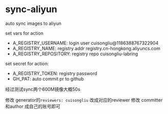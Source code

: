 # sync-aliyun
auto sync images to aliyun

set vars for action 

- A_REGISTRY_USERNAME: login user cuisongliu@1186388767322904
- A_REGISTRY_NAME: registry addr  registry.cn-hongkong.aliyuncs.com
- A_REGISTRY_REPOSITORY: registry repo cuisongliu-labring

set secret for action:

- A_REGISTRY_TOKEN: registry password
- GH_PAT: auto commit pr to github

经过测试sync两个600M镜像大概50s

修改 generator的`reviewers: cuisongliu` 改成对应的reviewer
修改 committer和author  成自己的账号即可
